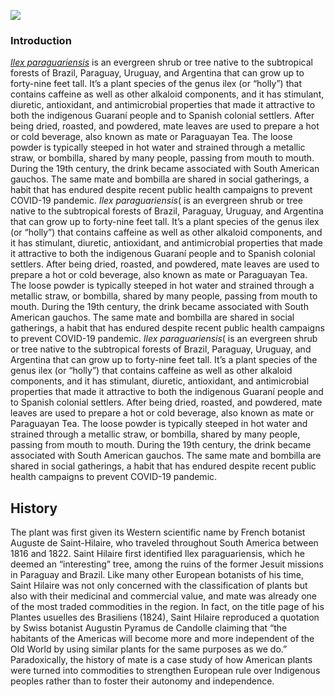 <a href="https://www.juncture-digital.org"><img src="https://juncture-digital.github.io/juncture/static/images/ve-button.png"></a>

<param ve-config 
       title="Leguminosae on the Caribbean hacienda"
       author="Niall A. Peach"
       source-image="https://github.com/lucasmerte/testvfr/blob/main/Yerba_Mate.jpg?raw=true"
       banner="https://github.com/lucasmerte/testvfr/blob/main/Yerba_Mate.jpg?raw=true"
       layout="vertical">

### Introduction

[*Ilex paraguariensis*](https://powo.science.kew.org/taxon/urn:lsid:ipni.org:names:315555-2) is an evergreen shrub or tree native to the subtropical forests of Brazil, Paraguay, Uruguay, and Argentina that can grow up to forty-nine feet tall. It’s a plant species of the genus ilex (or “holly”) that contains caffeine as well as other alkaloid components, and it has stimulant, diuretic, antioxidant, and antimicrobial properties that made it attractive to both the indigenous Guaraní people and to Spanish colonial settlers. After being dried, roasted, and powdered, mate leaves are used to prepare a hot or cold beverage, also known as mate or Paraguayan Tea. The loose powder is typically steeped in hot water and strained through a metallic straw, or bombilla, shared by many people, passing from mouth to mouth. During the 19th century, the drink became associated with South American gauchos. The same mate and bombilla are shared in social gatherings, a habit that has endured despite recent public health campaigns to prevent COVID-19 pandemic.
*Ilex paraguariensis*( is an evergreen shrub or tree native to the subtropical forests of Brazil, Paraguay, Uruguay, and Argentina that can grow up to forty-nine feet tall. It’s a plant species of the genus ilex (or “holly”) that contains caffeine as well as other alkaloid components, and it has stimulant, diuretic, antioxidant, and antimicrobial properties that made it attractive to both the indigenous Guaraní people and to Spanish colonial settlers. After being dried, roasted, and powdered, mate leaves are used to prepare a hot or cold beverage, also known as mate or Paraguayan Tea. The loose powder is typically steeped in hot water and strained through a metallic straw, or bombilla, shared by many people, passing from mouth to mouth. During the 19th century, the drink became associated with South American gauchos. The same mate and bombilla are shared in social gatherings, a habit that has endured despite recent public health campaigns to prevent COVID-19 pandemic.
*Ilex paraguariensis*( is an evergreen shrub or tree native to the subtropical forests of Brazil, Paraguay, Uruguay, and Argentina that can grow up to forty-nine feet tall. It’s a plant species of the genus ilex (or “holly”) that contains caffeine as well as other alkaloid components, and it has stimulant, diuretic, antioxidant, and antimicrobial properties that made it attractive to both the indigenous Guaraní people and to Spanish colonial settlers. After being dried, roasted, and powdered, mate leaves are used to prepare a hot or cold beverage, also known as mate or Paraguayan Tea. The loose powder is typically steeped in hot water and strained through a metallic straw, or bombilla, shared by many people, passing from mouth to mouth. During the 19th century, the drink became associated with South American gauchos. The same mate and bombilla are shared in social gatherings, a habit that has endured despite recent public health campaigns to prevent COVID-19 pandemic.

<param ve-entity eid="Q70702" title="alkaloid">
<param ve-entity eid="Q891922" title="bombilla">
<param ve-image url="https://upload.wikimedia.org/wikipedia/commons/9/96/Alfalfa-12a.JPG" label="Alfalfa Plant with Influresensce" description="Photograph" license="Public Domain">
<param ve-image url="https://upload.wikimedia.org/wikipedia/commons/e/eb/75_Medicago_sativa_L.jpg" label="Alfalfa Leaf" description="Photograph, Institution" label="Public Domain" fit="containt">
<param ve-plant-specimen jpid="10.5555/al.ap.specimen.k000588599">

## History 

The plant was first given its Western scientific name by French botanist Auguste de Saint-Hilaire, who traveled throughout South America between 1816 and 1822. Saint Hilaire first identified Ilex paraguariensis, which he deemed an “interesting” tree, among the ruins of the former Jesuit missions in Paraguay and Brazil.  Like many other European botanists of his time, Saint Hilaire was not only concerned with the classification of plants but also with their medicinal and commercial value, and mate was already one of the most traded commodities in the region. In fact, on the title page of his Plantes usuelles des Brasiliens (1824), Saint Hilaire reproduced a quotation by Swiss botanist Augustin Pyramus de Candolle claiming that “the habitants of the Americas will become more and more independent of the Old World by using similar plants for the same purposes as we do.” Paradoxically, the history of mate is a case study of how American plants were turned into commodities to strengthen European rule over Indigenous peoples rather than to foster their autonomy and independence.

<param ve-video
       id="f87wvXMa-Rk"
       title="How to prepare mate">
